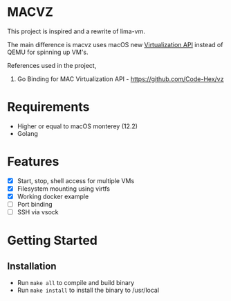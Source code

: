 # MACVZ
This project is inspired and a rewrite of lima-vm.

The main difference is macvz uses macOS new [Virtualization API](https://developer.apple.com/documentation/virtualization?language=objc) instead of QEMU for spinning up VM's.

References used in the project,
1. Go Binding for MAC Virtualization API - https://github.com/Code-Hex/vz

# Requirements
- Higher or equal to macOS monterey (12.2)
- Golang

# Features
- [x] Start, stop, shell access for multiple VMs
- [x] Filesystem mounting using virtfs
- [x] Working docker example
- [ ] Port binding
- [ ] SSH via vsock

# Getting Started
## Installation
- Run `make all` to compile and build binary
- Run `make install` to install the binary to /usr/local


